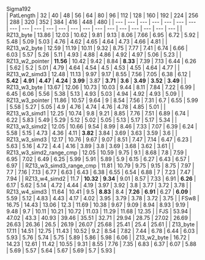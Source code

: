  
Sigma192  
|  PatLength  |  32  |  40  |  48  |  56  |  64  |  80  |  96  |  112  |  128  |  160  |  192  |  224  |  256  |  288  |  320  |  352  |  384  |  416  |  448  |  480  |
| ---  |  ---  |  ---  |  ---  |  ---  |  ---  |  ---  |  ---  |  ---  |  ---  |  ---  |  ---  |  ---  |  ---  |  ---  |  ---  |  ---  |  ---  |  ---  |  ---  |  ---  |
|  RZ13_byte  |  13.86  |  12.03  |  10.62  |  9.81  |  9.13  |  8.06  |  7.66  |  6.95  |  6.72  |  5.92  |  5.48  |  5.09  |  5.03  |  4.76  |  4.62  |  4.65  |  4.64  |  4.73  |  4.66  |  4.81  |
|  RZ13_w2_byte  |  12.59  |  11.19  |  10.11  |  9.32  |  8.75  |  7.77  |  7.41  |  6.74  |  6.66  |  6.03  |  5.57  |  5.26  |  5.11  |  4.93  |  4.88  |  4.86  |  4.92  |  4.97  |  5.06  |  5.23  |
|  RZ13_w2_pointer  |   **11.56**   |  10.42  |  9.42  |  8.84  |   **8.33**   |  7.39  |  7.13  |  6.44  |  6.26  |  5.62  |  5.2  |  5.01  |  4.79  |  4.64  |  4.54  |  4.5  |  4.53  |  4.55  |  4.64  |  4.77  |
|  RZ13_w2_simd3  |  12.48  |  11.13  |  9.97  |  9.17  |  8.55  |  7.56  |  7.05  |  6.38  |  6.12  |   **5.42**   |   **4.91**   |   **4.47**   |   **4.24**   |   **3.99**   |  3.87  |   **3.71**   |   **3.6**   |   **3.49**   |   **3.52**   |   **3.49**   |
|  RZ13_w3_byte  |  13.67  |  12.06  |  10.73  |  10.03  |  9.44  |  8.11  |  7.84  |  7.22  |  6.99  |  6.45  |  6.06  |  5.56  |  5.38  |  5.13  |  4.93  |  5.03  |  4.94  |  4.92  |  4.93  |  5.09  |
|  RZ13_w3_pointer  |  11.86  |  10.57  |  9.64  |  9  |  8.54  |  7.56  |  7.31  |  6.7  |  6.55  |  5.99  |  5.58  |  5.27  |  5.05  |  4.9  |  4.76  |  4.74  |  4.76  |  4.78  |  4.85  |  5.01  |
|  RZ13_w3_simd1  |  12.25  |  10.74  |  9.8  |  9.21  |  8.85  |  7.76  |  7.51  |  6.89  |  6.74  |  6.22  |  5.83  |  5.49  |  5.29  |  5.12  |  5.02  |  5.05  |  5.13  |  5.17  |  5.17  |  5.34  |
|  RZ13_w3_simd2  |  12.05  |  10.66  |  9.54  |  8.99  |  8.46  |  7.33  |  7.07  |  6.39  |  6.24  |  5.58  |  5.15  |  4.73  |  4.36  |  4.11  |   **3.82**   |  3.84  |  3.69  |  3.63  |  3.59  |  3.6  |
|  RZ13_w3_simd3  |  12.17  |  10.76  |  9.67  |  9.07  |  8.51  |  7.47  |  7.14  |  6.47  |  6.23  |  5.63  |  5.16  |  4.72  |  4.4  |  4.16  |  3.89  |  3.8  |  3.69  |  3.68  |  3.62  |  3.61  |
|  RZ13_w3_simd2_range_cmp  |  12.05  |  10.59  |  9.75  |  9.1  |  8.68  |  7.8  |  7.59  |  6.95  |  7.02  |  6.49  |  6.25  |  5.99  |  5.91  |  5.89  |  5.9  |  6.15  |  6.27  |  6.43  |  6.57  |  6.97  |
|  RZ13_w3_simd3_range_cmp  |  11.81  |  10.79  |  9.75  |  9.15  |  8.75  |  7.97  |  7.7  |  7.16  |  7.13  |  6.77  |  6.63  |  6.43  |  6.38  |  6.55  |  6.54  |  6.88  |  7  |  7.23  |  7.47  |  7.94  |
|  RZ13_w4_simd2  |  11.7  |   **10.32**   |   **9.34**   |  9.01  |  8.57  |  7.33  |  6.91  |   **6.26**   |  6.17  |  5.62  |  5.14  |  4.72  |  4.44  |  4.19  |  3.97  |  3.92  |  3.8  |  3.77  |  3.72  |  3.78  |
|  RZ13_w4_simd3  |  11.64  |  10.41  |  9.5  |   **8.83**   |  8.4  |   **7.26**   |   **6.91**   |  6.27  |   **6.09**   |  5.59  |  5.12  |  4.83  |  4.43  |  4.17  |  4.02  |  3.95  |  3.79  |  3.78  |  3.72  |  3.75  |
|  FSw8  |  16.75  |  14.43  |  13.06  |  12.3  |  11.69  |  10.38  |  9.67  |  9.09  |  8.94  |  8.93  |  9.19  |  9.48  |  9.7  |  10.11  |  10.21  |  10.72  |  11.03  |  11.29  |  11.68  |  12.35  |
|  FJS  |  53.94  |  47.02  |  43.3  |  40.93  |  39.46  |  35.51  |  32.71  |  29.94  |  28.75  |  27.02  |  26.69  |  26.63  |  26.36  |  26.5  |  26.19  |  26.07  |  25.68  |  25.41  |  25.4  |  25.61  |
|  Z13_byte  |  17.11  |  14.51  |  12.75  |  11.43  |  10.52  |  9.2  |  8.54  |  7.82  |  7.44  |  6.78  |  6.44  |  6.03  |  5.93  |  5.76  |  5.74  |  5.75  |  5.89  |  5.86  |  5.98  |  6.06  |
|  Z13_w2_byte  |  16.72  |  14.23  |  12.61  |  11.42  |  10.55  |  9.31  |  8.55  |  7.76  |  7.35  |  6.83  |  6.37  |  6.07  |  5.88  |  5.69  |  5.57  |  5.64  |  5.67  |  5.69  |  5.7  |  5.93  |
